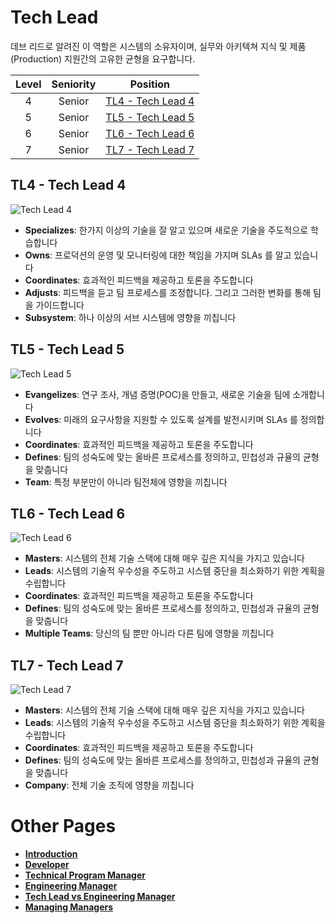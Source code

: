# Tech Lead

데브 리드로 알려진 이 역할은 시스템의 소유자이며, 실무와 아키텍쳐 지식 및 제품(Production) 지원간의 고유한 균형을 요구합니다.

| Level | Seniority | Position |
| :---: | :---: | :---: |
| 4 | Senior | [TL4 - Tech Lead 4](#tl4---tech-lead-4) |
| 5 | Senior | [TL5 - Tech Lead 5](#tl5---tech-lead-5) |
| 6 | Senior | [TL6 - Tech Lead 6](#tl6---tech-lead-6) |
| 7 | Senior | [TL7 - Tech Lead 7](#tl7---tech-lead-7) |


## TL4 - Tech Lead 4

![Tech Lead 4](/charts/techlead-4.png)

* **Specializes**: 한가지 이상의 기술을 잘 알고 있으며 새로운 기술을 주도적으로 학습합니다
* **Owns**: 프로덕션의 운영 및 모니터링에 대한 책임을 가지며 SLAs 를 알고 있습니다
* **Coordinates**: 효과적인 피드백을 제공하고 토론을 주도합니다
* **Adjusts**: 피드백을 듣고 팀 프로세스를 조정합니다. 그리고 그러한 변화를 통해 팀을 가이드합니다
* **Subsystem**: 하나 이상의 서브 시스템에 영향을 끼칩니다

## TL5 - Tech Lead 5

![Tech Lead 5](/charts/techlead-5.png)

* **Evangelizes**: 연구 조사, 개념 증명(POC)을 만들고, 새로운 기술을 팀에 소개합니다
* **Evolves**: 미래의 요구사항을 지원할 수 있도록 설계를 발전시키며 SLAs 를 정의합니다
* **Coordinates**: 효과적인 피드백을 제공하고 토론을 주도합니다
* **Defines**: 팀의 성숙도에 맞는 올바른 프로세스를 정의하고, 민첩성과 규율의 균형을 맞춥니다
* **Team**: 특정 부분만이 아니라 팀전체에 영향을 끼칩니다

## TL6 - Tech Lead 6

![Tech Lead 6](/charts/techlead-6.png)

* **Masters**: 시스템의 전체 기술 스택에 대해 매우 깊은 지식을 가지고 있습니다
* **Leads**: 시스템의 기술적 우수성을 주도하고 시스템 중단을 최소화하기 위한 계획을 수립합니다
* **Coordinates**: 효과적인 피드백을 제공하고 토론을 주도합니다
* **Defines**: 팀의 성숙도에 맞는 올바른 프로세스를 정의하고, 민첩성과 규율의 균형을 맞춥니다
* **Multiple Teams**: 당신의 팀 뿐만 아니라 다른 팀에 영향을 끼칩니다

## TL7 - Tech Lead 7

![Tech Lead 7](/charts/techlead-7.png)

* **Masters**: 시스템의 전체 기술 스택에 대해 매우 깊은 지식을 가지고 있습니다
* **Leads**: 시스템의 기술적 우수성을 주도하고 시스템 중단을 최소화하기 위한 계획을 수립합니다
* **Coordinates**: 효과적인 피드백을 제공하고 토론을 주도합니다
* **Defines**: 팀의 성숙도에 맞는 올바른 프로세스를 정의하고, 민첩성과 규율의 균형을 맞춥니다
* **Company**: 전체 기술 조직에 영향을 끼칩니다

# Other Pages

* [**Introduction**](README.md)
* [**Developer**](Developer.md)
* [**Technical Program Manager**](TechnicalProgramManager.md)
* [**Engineering Manager**](EngineeringManager.md)
* [**Tech Lead vs Engineering Manager**](TechLead-EngineeringManager.md)
* [**Managing Managers**](Managing-Managers.md)